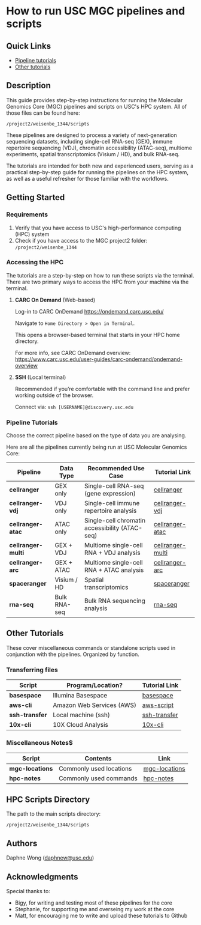 # How to run USC MGC pipelines and scripts

## Quick Links
- [Pipeline tutorials](#pipeline-tutorials)
- [Other tutorials](#other-tutorials)

## Description

This guide provides step-by-step instructions for running the Molecular Genomics Core (MGC) pipelines and scripts on USC's HPC system. All of those files can be found here:

```
/project2/weisenbe_1344/scripts
```

These pipelines are designed to process a variety of next-generation sequencing datasets, including single-cell RNA-seq (GEX), immune repertoire sequencing (VDJ), chromatin accessibility (ATAC-seq), multiome experiments, spatial transcriptomics (Visium / HD), and bulk RNA-seq.

The tutorials are intended for both new and experienced users, serving as a practical step-by-step guide for running the pipelines on the HPC system, as well as a useful refresher for those familiar with the workflows.


## Getting Started

### Requirements
1. Verify that you have access to USC's high-performance computing (HPC) system 
2. Check if you have access to the MGC project2 folder: `/project2/weisenbe_1344`

### Accessing the HPC
The tutorials are a step-by-step on how to run these scripts via the terminal. There are two primary ways to access the HPC from your machine via the terminal.

1. **CARC On Demand** (Web-based)  
   
   Log-in to CARC OnDemand https://ondemand.carc.usc.edu/
   
   Navigate to `Home Directory > Open in Terminal`. 
   
   This opens a browser-based terminal that starts in your HPC home directory.
   
   For more info, see CARC OnDemand overview: https://www.carc.usc.edu/user-guides/carc-ondemand/ondemand-overview

2. **SSH** (Local terminal)  
   
   Recommended if you’re comfortable with the command line and prefer working outside of the browser.

   Connect via: `ssh [USERNAME]@discovery.usc.edu`


### Pipeline Tutorials

Choose the correct pipeline based on the type of data you are analysing.

Here are all the pipelines currently being run at USC Molecular Genomics Core:

| Pipeline | Data Type | Recommended Use Case | Tutorial Link |
| ------------ | ------------ | ------------ | ------------ |
| **cellranger** | GEX only     | Single-cell RNA-seq (gene expression) | [cellranger](./pipeline_tutorials/cellranger.md) |
| **cellranger-vdj** | VDJ only | Single-cell immune repertoire analysis | [cellranger-vdj]() |
| **cellranger-atac** | ATAC only | Single-cell chromatin accessibility (ATAC-seq) | [cellranger-atac]() |
| **cellranger-multi** | GEX + VDJ | Multiome single-cell RNA + VDJ analysis | [cellranger-multi]() |
| **cellranger-arc** | GEX + ATAC | Multiome single-cell RNA + ATAC analysis | [cellranger-arc]() |
| **spaceranger** | Visium / HD | Spatial transcriptomics | [spaceranger]() |
| **rna-seq** | Bulk RNA-seq | Bulk RNA sequencing analysis | [rna-seq]() |

## Other Tutorials
These cover miscellaneous commands or standalone scripts used in conjunction with the pipelines. Organized by function.

### Transferring files
| Script | Program/Location? | Tutorial Link |
| ------------ | ------------ | ------------ |
| **basespace** | Illumina Basespace| [basespace]() |
| **aws-cli** | Amazon Web Services (AWS) | [aws-script]() |
| **ssh-transfer** | Local machine (ssh)| [ssh-transfer]() |
| **10x-cli** | 10X Cloud Analysis | [10x-cli]() |

### Miscellaneous Notes$
| Script | Contents | Link |
| ------------ | ------------ | ------------ |
| **mgc-locations** | Commonly used locations | [mgc-locations](/misc_notes/mgc-locations.md) |
| **hpc-notes** | Commonly used commands | [hpc-notes](/misc_notes/hpc-linux-notes.md) |



## HPC Scripts Directory
The path to the main scripts directory:
```
/project2/weisenbe_1344/scripts
```

## Authors

Daphne Wong (daphnew@usc.edu)


## Acknowledgments

Special thanks to:
- Bigy, for writing and testing most of these pipelines for the core
- Stephanie, for supporting me and overseing my work at the core
- Matt, for encouraging me to write and upload these tutorials to Github